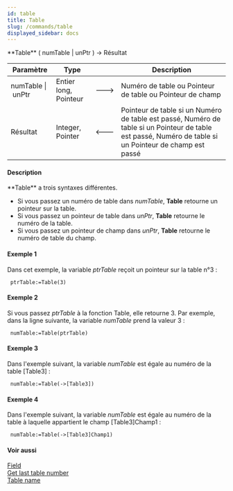 ```yaml
---
id: table
title: Table
slug: /commands/table
displayed_sidebar: docs
---
```


<!--REF #_command_.Table.Syntax-->**Table** ( numTable | unPtr ) -> Résultat<!-- END REF-->
<!--REF #_command_.Table.Params-->
| Paramètre | Type |  | Description |
| --- | --- | --- | --- |
| numTable &#124; unPtr | Entier long, Pointeur | &#x1F852; | Numéro de table ou Pointeur de table ou Pointeur de champ |
| Résultat | Integer, Pointer | &#x1F850; | Pointeur de table si un Numéro de table est passé, Numéro de table si un Pointeur de table est passé, Numéro de table si un Pointeur de champ est passé |

<!-- END REF-->

#### Description 

<!--REF #_command_.Table.Summary-->**Table** a trois syntaxes différentes.<!-- END REF-->

* Si vous passez un numéro de table dans *numTable*, **Table** retourne un pointeur sur la table.
* Si vous passez un pointeur de table dans *unPtr*, **Table** retourne le numéro de la table.
* Si vous passez un pointeur de champ dans *unPtr*, **Table** retourne le numéro de table du champ.

#### Exemple 1 

Dans cet exemple, la variable *ptrTable* reçoit un pointeur sur la table n°3 :

```4d
 ptrTable:=Table(3)
```

#### Exemple 2 

Si vous passez *ptrTable* à la fonction Table, elle retourne 3\. Par exemple, dans la ligne suivante, la variable *numTable* prend la valeur 3 : 

```4d
 numTable:=Table(ptrTable)
```

#### Exemple 3 

Dans l'exemple suivant, la variable *numTable* est égale au numéro de la table \[Table3\] :

```4d
 numTable:=Table(->[Table3])
```

#### Exemple 4 

Dans l'exemple suivant, la variable *numTable* est égale au numéro de la table à laquelle appartient le champ \[Table3\]Champ1 :

```4d
 numTable:=Table(->[Table3]Champ1)
```

#### Voir aussi 

[Field](field.md)  
[Get last table number](get-last-table-number.md)  
[Table name](table-name.md)  